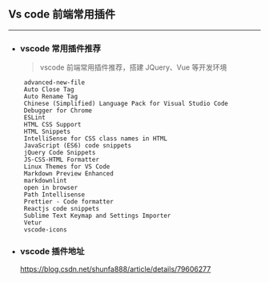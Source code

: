 

## Vs code 前端常用插件

---
- ### vscode 常用插件推荐

   > vscode 前端常用插件推荐，搭建 JQuery、Vue 等开发环境
   ```
    advanced-new-file
    Auto Close Tag
    Auto Rename Tag
    Chinese (Simplified) Language Pack for Visual Studio Code
    Debugger for Chrome
    ESLint
    HTML CSS Support
    HTML Snippets
    IntelliSense for CSS class names in HTML
    JavaScript (ES6) code snippets
    jQuery Code Snippets
    JS-CSS-HTML Formatter
    Linux Themes for VS Code
    Markdown Preview Enhanced
    markdownlint
    open in browser
    Path Intellisense
    Prettier - Code formatter
    Reactjs code snippets
    Sublime Text Keymap and Settings Importer
    Vetur
    vscode-icons
    ```
- ### vscode 插件地址
    https://blog.csdn.net/shunfa888/article/details/79606277